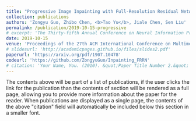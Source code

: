 ```yaml
---
title: "Progressive Image Inpainting with Full-Resolution Residual Network"
collection: publications
authors: 'Zongyu Guo, Zhibo Chen, <b>Tao Yu</b>, Jiale Chen, Sen Liu'
permalink: /publication/2019-10-15-progressive
# excerpt: 'The Thirty-fifth Annual Conference on Neural Information Processing Systems (<b>NeurIPS</b>)'
date: 2019-10-15
venue: 'Proceedings of the 27th ACM International Conference on Multimedia (<b>ACM MM</b>)'
# slidesurl: 'http://academicpages.github.io/files/slides2.pdf'
paperurl: 'https://arxiv.org/pdf/1907.10478'
codeurl: 'https://github.com/ZongyuGuo/Inpainting_FRRN'
# citation: 'Your Name, You. (2010). &quot;Paper Title Number 2.&quot; <i>Journal 1</i>. 1(2).'
---
```


The contents above will be part of a list of publications, if the user clicks the link for the publication than the contents of section will be rendered as a full page, allowing you to provide more information about the paper for the reader. When publications are displayed as a single page, the contents of the above "citation" field will automatically be included below this section in a smaller font.